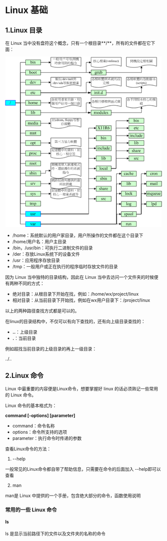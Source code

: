 # Linux 基础

## 1.Linux 目录

在 Linux 当中没有盘符这个概念，只有一个根目录**/**，所有的文件都在它下面：

![Linux盘符结构树](/assets/images/linux/1.gif)

- /home：系统默认的用户家目录，用户所操作的文件都在这个目录下
- /home/用户名：用户主目录
- /bin，/usr/bin：可执行二进制文件的目录
- /der：存放Linux系统下的设备文件
- /usr：应用程序存放目录
- /tmp：一般用户或正在执行的程序临时存放文件的目录

因为 Linux 当中独特的目录结构，因此在 Linux 当中去访问一个文件夹的时候便有两种不同的方式：

- 绝对目录：从根目录下开始在找，例如：/home/wx/project/linux
- 相对目录：从当前目录下开始找，例如在wx用户目录下：/project/linux

以上的两种路径查找方式都是可以的。

在linux的目录结构中，不仅可以有向下查找的，还有向上级目录查找的：

- **..**：上级目录
- **.**：当前目录

例如超找当前目录的上级目录的再上一级目录：

../..

## 2.Linux 命令

Linux 中最重要的内容便是Linux命令，想要掌握好 linux 的话必须熟记一些常用的 Linux 命令。

Linux 命令的基本格式为：

**command [-options] [parameter]**

- command：命令名称
- options：命令所支持的选项
- parameter：执行命令时传递的参数

查看Linux命令的方法：

1. --help

一般常见的Linux命令都自带了帮助信息，只需要在命令的后面加入 --help即可以查看

2. man

man是 Linux 中提供的一个手册，包含绝大部分的命令，函数使用说明

### 常用的一些 Linux 命令

#### ls

ls 是显示当前路径下的文件以及文件夹的名称的命令